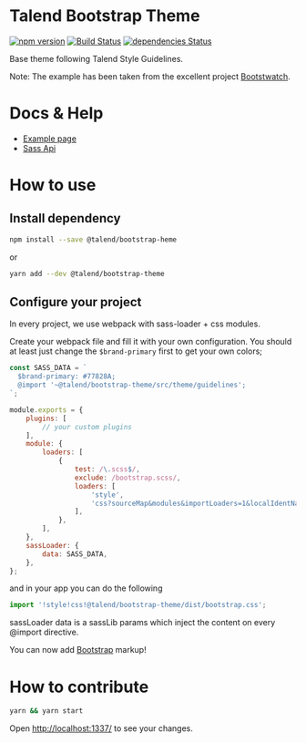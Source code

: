 # Talend Bootstrap Theme

[![npm version](https://badge.fury.io/js/@talend/bootstrap-theme.svg)](https://badge.fury.io/js/@talend/bootstrap-theme)
[![Build Status](https://travis-ci.org/Talend/bootstrap-theme.svg?branch=travis)](https://travis-ci.org/Talend/bootstrap-theme)
[![dependencies Status](https://david-dm.org/Talend/bootstrap-theme/status.svg)](https://david-dm.org/Talend/bootstrap-theme)

Base theme following Talend Style Guidelines.

Note: The example has been taken from the excellent project [Bootstwatch](https://bootswatch.com/).

# Docs & Help

* [Example page](https://talend.github.io/bootstrap-theme)
* [Sass Api](https://talend.github.io/bootstrap-theme/sassdoc)


# How to use

## Install dependency

```bash
npm install --save @talend/bootstrap-heme
```

or

```bash
yarn add --dev @talend/bootstrap-theme
```

## Configure your project

In every project, we use webpack with sass-loader + css modules.

Create your webpack file and fill it with your own configuration.
You should at least just change the `$brand-primary` first to get your own colors;

```javascript
const SASS_DATA = `
  $brand-primary: #77828A;
  @import '~@talend/bootstrap-theme/src/theme/guidelines';
`;

module.exports = {
	plugins: [
		// your custom plugins
	],
	module: {
		loaders: [
			{
				test: /\.scss$/,
				exclude: /bootstrap.scss/,
				loaders: [
					'style',
					'css?sourceMap&modules&importLoaders=1&localIdentName=[name]__[local]___[hash:base64:5]!sass',
				],
			},
		],
	},
	sassLoader: {
		data: SASS_DATA,
	},
};
```

and in your app you can do the following

```javascript
import '!style!css!@talend/bootstrap-theme/dist/bootstrap.css';
```

sassLoader data is a sassLib params which inject the content on every @import directive.

You can now add [Bootstrap](http://getbootstrap.com/) markup!

# How to contribute

```bash
yarn && yarn start
```

Open [http://localhost:1337/](http://localhost:1337/) to see your changes.
